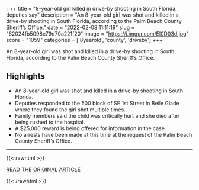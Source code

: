 +++
title = "8-year-old girl killed in drive-by shooting in South Florida, deputies say"
description = "An 8-year-old girl was shot and killed in a drive-by shooting in South Florida, according to the Palm Beach County Sheriff’s Office."
date = "2022-02-08 11:11:19"
slug = "62024fb5098e79d70a221f20"
image = "https://i.imgur.com/El0D03d.jpg"
score = "1059"
categories = ['8yearold', 'county', 'driveby']
+++

An 8-year-old girl was shot and killed in a drive-by shooting in South Florida, according to the Palm Beach County Sheriff’s Office.

## Highlights

- An 8-year-old girl was shot and killed in a drive-by shooting in South Florida.
- Deputies responded to the 500 block of SE 1st Street in Belle Glade where they found the girl shot multiple times.
- Family members said the child was critically hurt and she died after being rushed to the hospital.
- A $25,000 reward is being offered for information in the case.
- No arrests have been made at this time at the request of the Palm Beach County Sheriff’s Office.

---

{{< rawhtml >}}
  <p class="article-category">
    <a target="_blank" href="https://www.clickorlando.com/news/local/2022/02/07/8-year-old-girl-killed-in-drive-by-shooting-in-south-florida-deputies-say/">READ THE ORIGINAL ARTICLE</a>
  </p>
{{< /rawhtml >}}
